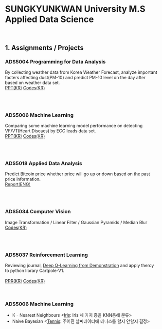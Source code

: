 # SUNGKYUNKWAN University M.S Applied Data Science  <br/><br/>

## 1. Assignments / Projects
### ADS5004 Programming for Data Analysis
By collecting weather data from Korea Weather Forecast, analyze important facters affecting dust(PM-10) and predict PM-10 level on the day after based on weather data set.<br/>
[PPT(KR)](https://github.com/Hanbi-Kim/SKKU-Applied-Data-Science/blob/main/ADS5004_%EB%8D%B0%EC%9D%B4%ED%84%B0%EB%B6%84%EC%84%9D%EC%96%B8%EC%96%B4/ADS5004_%EB%8D%B0%EC%9D%B4%ED%84%B0%EB%B6%84%EC%84%9D%EC%96%B8%EC%96%B4_%EA%B8%B0%EB%A7%90%ED%94%84%EB%A1%9C%EC%A0%9D%ED%8A%B8.pdf)
[Codes(KR)](https://github.com/Hanbi-Kim/SKKU-Applied-Data-Science/blob/main/ADS5004_%EB%8D%B0%EC%9D%B4%ED%84%B0%EB%B6%84%EC%84%9D%EC%96%B8%EC%96%B4/ADS5004_%EB%8D%B0%EC%9D%B4%ED%84%B0%EB%B6%84%EC%84%9D%EC%96%B8%EC%96%B4_%EA%B8%B0%EB%A7%90%ED%94%84%EB%A1%9C%EC%A0%9D%ED%8A%B8.ipynb)<br/>

<br/><br/>

### ADS5006 Machine Learning 
Comparing some machine learning model performance on detecting VF/VT(Heart Diseaes) by ECG leads data set.<br/>
[PPT(KR)](https://github.com/Hanbi-Kim/SKKU-Applied-Data-Science/blob/main/ADS5006_%EA%B8%B0%EA%B3%84%ED%95%99%EC%8A%B5%ED%8A%B9%EB%A1%A0/ADS5006_%EA%B8%B0%EB%A7%90%EA%B3%BC%EC%A0%9C_%EB%B6%80%EC%A0%95%EB%A7%A5%ED%8C%90%EB%B3%84%ED%95%98%EA%B8%B0_%EA%B9%80%ED%95%9C%EB%B9%84.pdf)
[Codes(KR)](https://github.com/Hanbi-Kim/SKKU-Applied-Data-Science/blob/main/ADS5006_%EA%B8%B0%EA%B3%84%ED%95%99%EC%8A%B5%ED%8A%B9%EB%A1%A0/ADS5006_%EA%B8%B0%EB%A7%90%EA%B3%BC%EC%A0%9C_%EB%B6%80%EC%A0%95%EB%A7%A5%ED%8C%90%EB%B3%84%ED%95%98%EA%B8%B0_%EA%B9%80%ED%95%9C%EB%B9%84.ipynb)<br/>

<br/><br/>

### ADS5018 Applied Data Analysis
Predict Bitcoin price whether price will go up or down based on the past price information.<br/>
[Report(ENG)](
https://github.com/Hanbi-Kim/SKKU-Applied-Data-Science/blob/main/ADS5018_%EC%9D%91%EC%9A%A9%EB%8D%B0%EC%9D%B4%ED%84%B0%EB%B6%84%EC%84%9D/BTC%20Time%20Series%20Analysis%20with%20Machine%20Learning.pdf)

<br/><br/>

### ADS5034 Computer Vision
Image Transformation / Linear Filter / Gaussian Pyramids / Median Blur<br/>
[Codes(KR)](
https://github.com/Hanbi-Kim/SKKU-Applied-Data-Science/blob/main/ADS5034_%EC%BB%B4%ED%93%A8%ED%84%B0%EB%B9%84%EC%A0%84/ADS5034_Homework01/ADS5034_Homework01.ipynb)

<br/><br/>

### ADS5037 Reinforcement Learning
Reviewing journal, [Deep Q-Learning from Demonstration](https://arxiv.org/pdf/1704.03732.pdf) and apply theroy to python library Cartpole-V1.<br/><br/>
[PPR(KR)](https://github.com/Hanbi-Kim/SKKU-Applied-Data-Science/blob/main/ADS5037_%EA%B0%95%ED%99%94%ED%95%99%EC%8A%B5/ADS5037_%EA%B0%95%ED%99%94%ED%95%99%EC%8A%B5_%EA%B8%B0%EB%A7%90%EA%B3%BC%EC%A0%9C_%EA%B9%80%ED%95%9C%EB%B9%84.pdf)
[Codes(KR)](https://github.com/Hanbi-Kim/SKKU-Applied-Data-Science/blob/main/ADS5037_%EA%B0%95%ED%99%94%ED%95%99%EC%8A%B5/agent_1.py)<br/>
<br/>
<br/>



### ADS5006 Machine Learning
- K - Nearest Neighbours <[Iris](https://github.com/Hanbi-Kim/SKKU-Applied-Data-Science/blob/main/ADS5006_%EA%B8%B0%EA%B3%84%ED%95%99%EC%8A%B5%ED%8A%B9%EB%A1%A0/Iris_KNN.ipynb): Iris 세 가지 종을 KNN통해 분류>
- Naive Bayesian <[Tennis](https://github.com/Hanbi-Kim/SKKU-Applied-Data-Science/blob/main/ADS5006_%EA%B8%B0%EA%B3%84%ED%95%99%EC%8A%B5%ED%8A%B9%EB%A1%A0/ADS5006_Tennis_GNB.ipynb): 주어진 날씨데이터에 테니스를 할지 안할지 결정>



